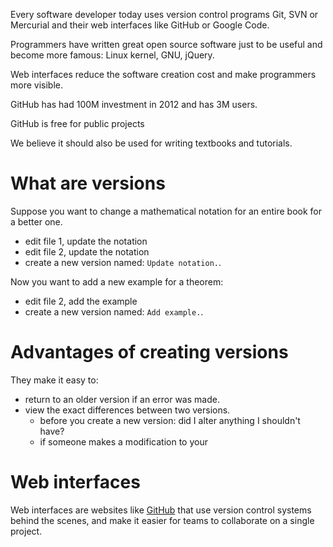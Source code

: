 Every software developer today uses version control programs Git, SVN or Mercurial
and their web interfaces like GitHub or Google Code.

Programmers have written great open source software just to be useful and become more famous:
Linux kernel, GNU, jQuery.

Web interfaces reduce the software creation cost and make programmers more visible.

GitHub has had 100M investment in 2012 and has 3M users.

GitHub is free for public projects

We believe it should also be used for writing textbooks and tutorials.

# What are versions

Suppose you want to change a mathematical notation for an entire book for a better one.

- edit file 1, update the notation
- edit file 2, update the notation
- create a new version named: `Update notation.`.

Now you want to add a new example for a theorem:

- edit file 2, add the example
- create a new version named: `Add example.`.

# Advantages of creating versions

They make it easy to:

- return to an older version if an error was made.
- view the exact differences between two versions.
    - before you create a new version: did I alter anything I shouldn't have?
    - if someone makes a modification to your 

# Web interfaces

Web interfaces are websites like [GitHub](https://github.com)
that use version control systems behind the scenes,
and make it easier for teams to collaborate on a single project.
